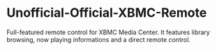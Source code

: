 Unofficial-Official-XBMC-Remote
===============================

Full-featured remote control for XBMC Media Center.  It features library browsing, now playing informations and a direct remote control.